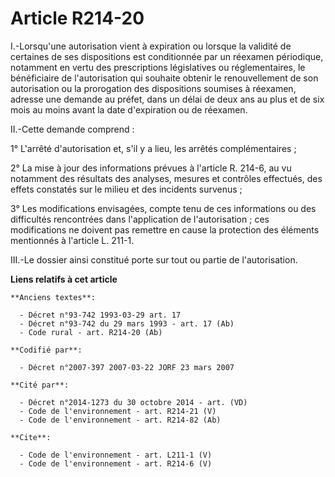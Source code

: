 # Article R214-20

I.-Lorsqu'une autorisation vient à expiration ou lorsque la validité de certaines de ses dispositions est conditionnée par un
réexamen périodique, notamment en vertu des prescriptions législatives ou réglementaires, le bénéficiaire de l'autorisation
qui souhaite obtenir le renouvellement de son autorisation ou la prorogation des dispositions soumises à réexamen, adresse
une demande au préfet, dans un délai de deux ans au plus et de six mois au moins avant la date d'expiration ou de réexamen. 

II.-Cette demande comprend : 

1° L'arrêté d'autorisation et, s'il y a lieu, les arrêtés complémentaires ; 

2° La mise à jour des informations prévues à l'article R. 214-6, au vu notamment des résultats des analyses, mesures et
contrôles effectués, des effets constatés sur le milieu et des incidents survenus ; 

3° Les modifications envisagées, compte tenu de ces informations ou des difficultés rencontrées dans l'application de
l'autorisation ; ces modifications ne doivent pas remettre en cause la protection des éléments mentionnés à l'article L.
211-1. 

III.-Le dossier ainsi constitué porte sur tout ou partie de l'autorisation.

**Liens relatifs à cet article**

	**Anciens textes**:

	  - Décret n°93-742 1993-03-29 art. 17
	  - Décret n°93-742 du 29 mars 1993 - art. 17 (Ab)
	  - Code rural - art. R214-20 (Ab)

	**Codifié par**:

	  - Décret n°2007-397 2007-03-22 JORF 23 mars 2007

	**Cité par**:

	  - Décret n°2014-1273 du 30 octobre 2014 - art. (VD)
	  - Code de l'environnement - art. R214-21 (V)
	  - Code de l'environnement - art. R214-82 (Ab)

	**Cite**:

	  - Code de l'environnement - art. L211-1 (V)
	  - Code de l'environnement - art. R214-6 (V)

